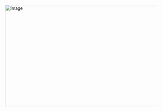 <img width="952" height="334" alt="image" src="https://github.com/user-attachments/assets/be1cfb09-34ff-48f1-bd12-38e80c8b62bf" />
